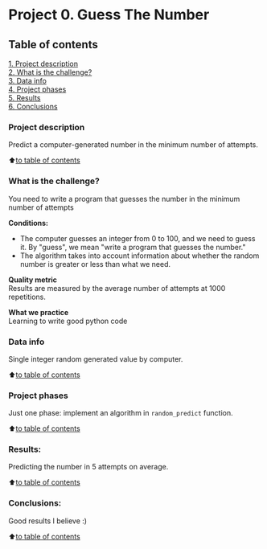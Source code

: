 # Project 0. Guess The Number

## Table of contents
[1. Project description](.README.md#Project-description)  
[2. What is the challenge?](.README.md#What-is-the-challenge)  
[3. Data info](.README.md#Data-info)  
[4. Project phases](.README.md#Project-phases)  
[5. Results](.README.md#Results)    
[6. Conclusions](.README.md#Conclusions) 

### Project description    
Predict a computer-generated number in the minimum number of attempts.

:arrow_up:[to table of contents](.README.md#Table-of-contents)


### What is the challenge?    
You need to write a program that guesses the number in the minimum number of attempts

**Conditions:**  
- The computer guesses an integer from 0 to 100, and we need to guess it. By "guess", we mean "write a program that guesses the number."
- The algorithm takes into account information about whether the random number is greater or less than what we need.

**Quality metric**     
Results are measured by the average number of attempts at 1000 repetitions.

**What we practice**     
Learning to write good python code


### Data info
Single integer random generated value by computer.
  
:arrow_up:[to table of contents](.README.md#Table-of-contents)


### Project phases
Just one phase: implement an algorithm in `random_predict` function.

:arrow_up:[to table of contents](.README.md#Table-of-contents)


### Results:  
Predicting the number in 5 attempts on average.

:arrow_up:[to table of contents](.README.md#Table-of-contents)


### Conclusions:  
Good results I believe :) 

:arrow_up:[to table of contents](.README.md#Table-of-contents)